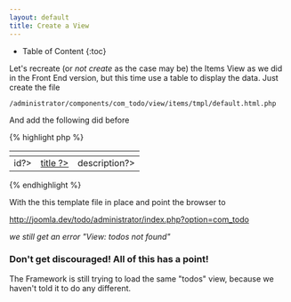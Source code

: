 ```yaml
---
layout: default
title: Create a View
---
```


* Table of Content
{:toc}

Let's recreate (or _not create_ as the case may be) the Items View as we did in the Front End version, but this time use a table to display the data. Just create the file

    /administrator/components/com_todo/view/items/tmpl/default.html.php

And add the following did before

{% highlight php %}
<table>
    <thead>
        <th><?=translate('ID') ?></th>
        <th><?=translate('Title') ?></th>
        <th><?=translate('Description') ?></th>
    </thead>
  <? foreach($items as $item) : ?>
        <tr>
            <td>
                <?= $item->id?>
            </td>
            <td>
                <a href="<?= route('view=item&id='. $item->id ) ?>">
                            <?= $item->title ?>
                   </a>
            </td>
             <td>
                <?= $item->description?>
            </td>
         </tr>
    <? endforeach; ?>
</table>
{% endhighlight %}

With the this template file in place and point the browser to

http://joomla.dev/todo/administrator/index.php?option=com_todo

_we still get an error "View: todos not found"_

### Don't get discouraged! All of this has a point!

The Framework is still trying to load the same "todos" view, because we haven't told it to do any different.
